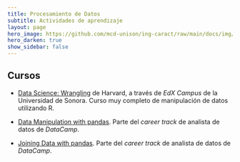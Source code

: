 ```yaml
---
title: Procesamiento de Datos 
subtitle: Actividades de aprendizaje
layout: page
hero_image: https://github.com/mcd-unison/ing-caract/raw/main/docs/img/organize-banner.jpg
hero_darken: true
show_sidebar: false
---
```



## Cursos

- [Data Science: Wrangling](https://enterprise.edx.org/uni-sonora/course/HarvardX+PH125.6x) de Harvard, a través de *EdX Campus* de la Universidad de Sonora. Curso muy completo de manipulación de datos utilizando R.

- [Data Manipulation with pandas](https://www.datacamp.com/courses/data-manipulation-with-pandas). Parte del *career track* de analista de datos de *DataCamp*.

- [Joining Data with pandas](https://www.datacamp.com/courses/joining-data-with-pandas). Parte del *career track* de analista de datos de *DataCamp*.
